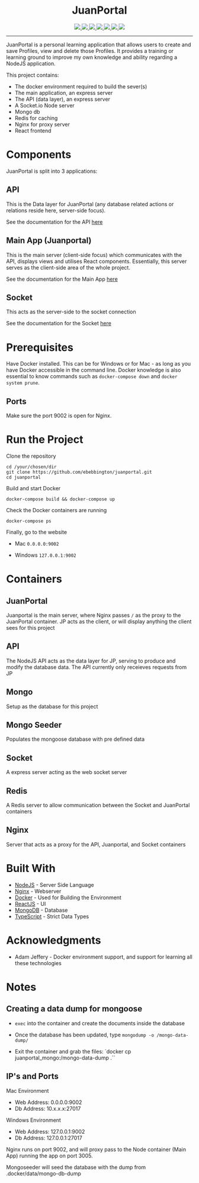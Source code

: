 <p align="center">
  <h1 align="center">JuanPortal</h1>
</p>
<p align="center">
  <a href="https://github.com/ebebbington/juanportal/actions">
    <img src="https://img.shields.io/github/workflow/status/ebebbington/juanportal/master?label=Tests">
  </a>
  <a href="https://img.shields.io/badge/API%20coverage-95.16%25-green">
    <img src="https://img.shields.io/badge/API%20coverage-95.16%25-green">
  </a>
  <a href="https://img.shields.io/badge/Socket%20coverage-100%25-green">
      <img src="https://img.shields.io/badge/Socket%20coverage-100%25-green">
  </a>
  <a href="https://img.shields.io/badge/Server%20coverage-94.74%25-green">
    <img src="https://img.shields.io/badge/Server%20coverage-94.74%25-green">
  </a>
  <a href="https://img.shields.io/badge/Client%20coverage-0%25-green">
    <img src="https://img.shields.io/badge/Client%20coverage-0%25-green">
  </a>  
  <a href="https://github.com/ebebbington/juanportal/actions">
    <img src="https://img.shields.io/github/workflow/status/ebebbington/juanportal/CodeQL?label=CodeQL">
  </a>
  <a href="https://sonarcloud.io/dashboard?id=ebebbington_juanportal">
    <img src="https://sonarcloud.io/api/project_badges/measure?project=ebebbington_juanportal&metric=alert_status">
  </a>
</p>

---

JuanPortal is a personal learning application that allows users to create and save Profiles, view and delete those Profiles. It provides a training or learning ground to improve my own knowledge and ability regarding a NodeJS application.

This project contains:

* The docker environment required to build the sever(s)
* The main application, an express server
* The API (data layer), an express server
* A Socket.io Node server
* Mongo db
* Redis for caching
* Nginx for proxy server
* React frontend

# Components

JuanPortal is split into 3 applications:

## API

This is the Data layer for JuanPortal (any database related actions or relations reside here, server-side focus).

See the documentation for the API [here](https://github.com/ebebbington/juanportal/blob/develop/src/api/README.md)

## Main App (Juanportal)

This is the main server (client-side focus) which communicates with the API, displays views and utilises React components. Essentially, this server serves as the client-side area of the whole project.

See the documentation for the Main App [here](https://github.com/ebebbington/juanportal/blob/develop/src/juanportal/README.md)

## Socket

This acts as the server-side to the socket connection

See the documentation for the Socket [here](https://github.com/ebebbington/juanportal/blob/develop/src/socket/README.md)

# Prerequisites

Have Docker installed. This can be for Windows or for Mac - as long as you have Docker accessible in the command line. Docker knowledge is also essential to know commands such as `docker-compose down` and `docker system prune`.

## Ports

Make sure the port 9002 is open for Nginx.

# Run the Project

Clone the repository

```
cd /your/chosen/dir
git clone https://github.com/ebebbington/juanportal.git
cd juanportal
```

Build and start Docker

```
docker-compose build && docker-compose up
```

Check the Docker containers are running

```
docker-compose ps
```

Finally, go to the website

* Mac
     `0.0.0.0:9002`
     
* Windows
     `127.0.0.1:9002`

# Containers

## JuanPortal

Juanportal is the main server, where Nginx passes `/` as the proxy to the JuanPortal container. JP acts as the client, or will display anything the client sees for this project

## API

The NodeJS API acts as the data layer for JP, serving to produce and modify the database data. The API currently only receieves requests from JP

## Mongo

Setup as the database for this project

## Mongo Seeder

Populates the mongoose database with pre defined data

## Socket

A express server acting as the web socket server

## Redis

A Redis server to allow communication between the Socket and JuanPortal containers

## Nginx

Server that acts as a proxy for the API, Juanportal, and Socket containers

# Built With

* [NodeJS](http://www.nodejs.com) - Server Side Language
* [Nginx](https://nginx.com) - Webserver
* [Docker](https://docker.com) - Used for Building the Environment
* [ReactJS](https://reactjs.com) - UI
* [MongoDB](https://mongodb.com) - Database
* [TypeScript](https://typescript.com) - Strict Data Types

# Acknowledgments

* Adam Jeffery - Docker environment support, and support for learning all these technologies

# Notes

## Creating a data dump for mongoose

* `exec` into the container and create the documents inside the database

* Once the database has been updated, type `mongodump -o /mongo-data-dump/`

* Exit the container and grab the files: `docker cp juanportal_mongo:/mongo-data-dump .``

## IP's and Ports

Mac Environment

- Web Address: 0.0.0.0:9002
- Db Address: 10.x.x.x:27017

Windows Environment

- Web Address: 127.0.0.1:9002
- Db Address: 127.0.0.1:27017

Nginx runs on port 9002, and will proxy pass to the Node container (Main App) running the app on port 3005.

Mongoseeder will seed the database with the dump from .docker/data/mongo-db-dump
